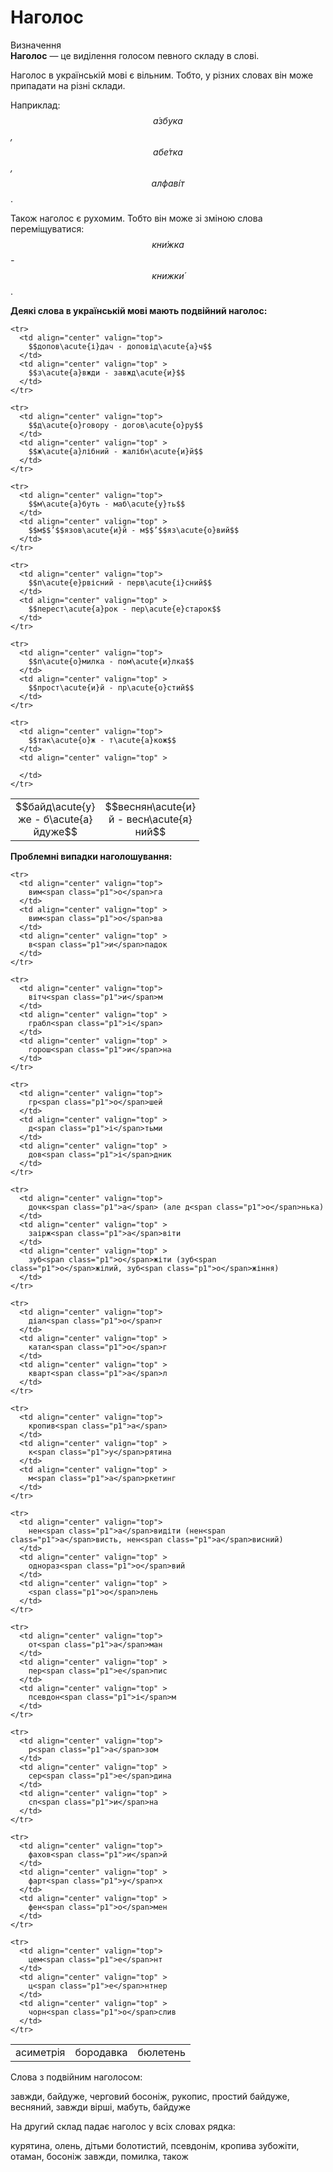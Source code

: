 # Наголос

<div class="eoz-wrap">
<span class="eoz">Визначення</span>
<div class="eoz-text">
<b>Наголос</b> — це видiлення голосом певного складу в словi.
</div>
</div>

Наголос в українськiй мовi є вiльним. Тобто, у рiзних словах вiн може припадати на рiзнi склади.

Наприклад: *$$\acute{а}збука$$, $$аб\acute{е}тка$$, $$алфав\acute{і}т$$*.

Також наголос є рухомим. Тобто вiн може зi змiною слова перемiщуватися: *$$кн\acute{и}жка$$ - $$книжк\acute{и}$$*.

<b>Деякi слова в українськiй мовi мають подвiйний наголос:</b>

<table style="width: 60%;" align="center">
  <body>
    <tr>
      <td align="center" valign="top">
        $$байд\acute{у}же - б\acute{а}йдуже$$
      </td>
      <td align="center" valign="top" >
        $$веснян\acute{и}й - весн\acute{я}ний$$
      </td>
    </tr>

    <tr>
      <td align="center" valign="top">
        $$допов\acute{і}дач - доповід\acute{а}ч$$
      </td>
      <td align="center" valign="top" >
        $$з\acute{а}вжди - завжд\acute{и}$$
      </td>
    </tr>

    <tr>
      <td align="center" valign="top">
        $$д\acute{о}говору - догов\acute{о}ру$$
      </td>
      <td align="center" valign="top" >
        $$ж\acute{а}лібний - жалібн\acute{и}й$$
      </td>
    </tr>

    <tr>
      <td align="center" valign="top">
        $$м\acute{а}буть - маб\acute{у}ть$$
      </td>
      <td align="center" valign="top" >
        $$м$$’$$язов\acute{и}й - м$$’$$яз\acute{о}вий$$
      </td>
    </tr>

    <tr>
      <td align="center" valign="top">
        $$п\acute{е}рвісний - перв\acute{і}сний$$
      </td>
      <td align="center" valign="top" >
        $$перест\acute{а}рок - пер\acute{е}старок$$
      </td>
    </tr>

    <tr>
      <td align="center" valign="top">
        $$п\acute{о}милка - пом\acute{и}лка$$
      </td>
      <td align="center" valign="top" >
        $$прост\acute{и}й - пр\acute{о}стий$$
      </td>
    </tr>

    <tr>
      <td align="center" valign="top">
        $$так\acute{о}ж - т\acute{а}кож$$
      </td>
      <td align="center" valign="top" >
        
      </td>
    </tr>
  </body>
</table>

<b>Проблемнi випадки наголошування:</b>

<table align="center">
  <body>
    <tr>
      <td align="center" valign="top">
        асиметр<span class="p1">і</b>я
      </td>
      <td align="center" valign="top" >
        бор<span class="p1">о</span>давка
      </td>
      <td align="center" valign="top" >
        бюлет<span class="p1">е</span>нь
      </td>
    </tr>

    <tr>
      <td align="center" valign="top">
        вим<span class="p1">о</span>га
      </td>
      <td align="center" valign="top" >
        вим<span class="p1">о</span>ва
      </td>
      <td align="center" valign="top" >
        в<span class="p1">и</span>падок
      </td>
    </tr>

    <tr>
      <td align="center" valign="top">
        вітч<span class="p1">и</span>м
      </td>
      <td align="center" valign="top" >
        грабл<span class="p1">і</span>
      </td>
      <td align="center" valign="top" >
        горош<span class="p1">и</span>на
      </td>
    </tr>

    <tr>
      <td align="center" valign="top">
        гр<span class="p1">о</span>шей
      </td>
      <td align="center" valign="top" >
        д<span class="p1">і</span>тьми
      </td>
      <td align="center" valign="top" >
        дов<span class="p1">і</span>дник
      </td>
    </tr>

    <tr>
      <td align="center" valign="top">
        дочк<span class="p1">а</span> (але д<span class="p1">о</span>нька)
      </td>
      <td align="center" valign="top" >
        заірж<span class="p1">а</span>віти
      </td>
      <td align="center" valign="top" >
        зуб<span class="p1">о</span>жіти (зуб<span class="p1">о</span>жілий, зуб<span class="p1">о</span>жіння)
      </td>
    </tr>

    <tr>
      <td align="center" valign="top">
        діал<span class="p1">о</span>г
      </td>
      <td align="center" valign="top" >
        катал<span class="p1">о</span>г
      </td>
      <td align="center" valign="top" >
        кварт<span class="p1">а</span>л
      </td>
    </tr>

    <tr>
      <td align="center" valign="top">
        кропив<span class="p1">а</span>
      </td>
      <td align="center" valign="top" >
        к<span class="p1">у</span>рятина
      </td>
      <td align="center" valign="top" >
        м<span class="p1">а</span>ркетинг
      </td>
    </tr>

    <tr>
      <td align="center" valign="top">
        нен<span class="p1">а</span>видіти (нен<span class="p1">а</span>висть, нен<span class="p1">а</span>висний)
      </td>
      <td align="center" valign="top" >
        однораз<span class="p1">о</span>вий
      </td>
      <td align="center" valign="top" >
        <span class="p1">о</span>лень
      </td>
    </tr>

    <tr>
      <td align="center" valign="top">
        от<span class="p1">а</span>ман
      </td>
      <td align="center" valign="top" >
        пер<span class="p1">е</span>пис
      </td>
      <td align="center" valign="top" >
        псевдон<span class="p1">і</span>м
      </td>
    </tr>

    <tr>
      <td align="center" valign="top">
        р<span class="p1">а</span>зом
      </td>
      <td align="center" valign="top" >
        сер<span class="p1">е</span>дина
      </td>
      <td align="center" valign="top" >
        сп<span class="p1">и</span>на
      </td>
    </tr>

    <tr>
      <td align="center" valign="top">
        фахов<span class="p1">и</span>й
      </td>
      <td align="center" valign="top" >
        фарт<span class="p1">у</span>х
      </td>
      <td align="center" valign="top" >
        фен<span class="p1">о</span>мен
      </td>
    </tr>

    <tr>
      <td align="center" valign="top">
        цем<span class="p1">е</span>нт
      </td>
      <td align="center" valign="top" >
        ц<span class="p1">е</span>нтнер
      </td>
      <td align="center" valign="top" >
        чорн<span class="p1">о</span>слив
      </td>
    </tr>
  </body>
</table>

<quiz correctLabel="correct" incorrectLabel="incorrect" checkLabel="check">
    <question text="">
        <p>Слова з подвійним наголосом:</p>
        <answer>завжди, байдуже, черговий</answer>
        <answer>босоніж, рукопис, простий</answer>
        <answer correct>байдуже, весняний, завжди</answer>
        <answer>вірші, мабуть, байдуже</answer>
    </question>
    <question text="">
        <p>На другий склад падає наголос у всіх словах рядка:</p>
        <answer>курятина, олень, дітьми</answer>
        <answer>болотистий, псевдонім, кропива</answer>
        <answer correct>зубожіти, отаман, босоніж</answer>
        <answer>завжди, помилка, також</answer>
    </question>
</quiz>
